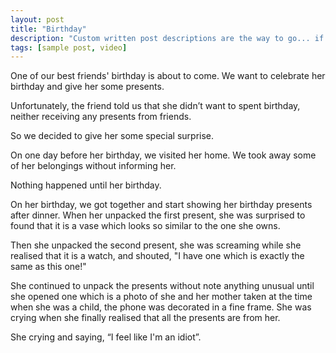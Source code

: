 ```yaml
---
layout: post
title: "Birthday"
description: "Custom written post descriptions are the way to go... if you're not lazy."
tags: [sample post, video]
---
```


One of our best friends' birthday is about to come. We want to celebrate her birthday and give her some presents. 

Unfortunately, the friend told us that she didn’t want to spent birthday, neither receiving any presents from friends.

So we decided to give her some special surprise.

On one day before her birthday, we visited her home. We took away some of her belongings without informing her.

Nothing happened until her birthday.

On her birthday, we got together and start showing her birthday presents after dinner. When her unpacked the first present, she was surprised to found that it is a vase which looks so similar to the one she owns.

Then she unpacked the second present, she was screaming while she realised that it is a watch, and shouted, "I have one which is exactly the same as this one!"

She continued to unpack the presents without note anything unusual until she opened one which is a photo of she and her mother taken at the time when she was a child, the phone was decorated in a fine frame. She was crying when she finally realised that all the presents are from her. 

She crying and saying, “I feel like I'm an idiot”.